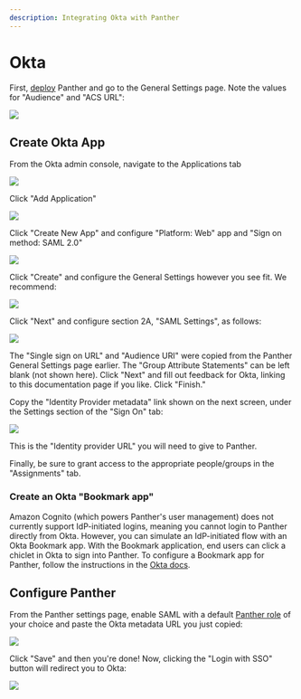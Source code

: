 ```yaml
---
description: Integrating Okta with Panther
---
```


# Okta

First, [deploy](../../quick-start.md) Panther and go to the General Settings page. Note the values for "Audience" and "ACS URL":

![](<../../../../.gitbook/assets/panther-saml-parameters (5) (1) (1) (1) (1) (23).png>)

## Create Okta App

From the Okta admin console, navigate to the Applications tab

![](<../../../../.gitbook/assets/okta1 (8) (8) (4) (1) (1) (1) (8).png>)

Click "Add Application"

![](<../../../../.gitbook/assets/okta-new-app (8) (8) (9) (8) (1) (1) (1) (8).png>)

Click "Create New App" and configure "Platform: Web" app and "Sign on method: SAML 2.0"

![](<../../../../.gitbook/assets/okta2 (8) (8) (5) (1) (1) (1) (8).png>)

Click "Create" and configure the General Settings however you see fit. We recommend:

![](<../../../../.gitbook/assets/okta3 (8) (8) (6) (1) (1) (1) (1) (8).png>)

Click "Next" and configure section 2A, "SAML Settings", as follows:

![](<../../../../.gitbook/assets/okta4 (8) (8) (7) (1) (1) (1) (8).png>)

The "Single sign on URL" and "Audience URI" were copied from the Panther General Settings page earlier. The "Group Attribute Statements" can be left blank (not shown here). Click "Next" and fill out feedback for Okta, linking to this documentation page if you like. Click "Finish."

Copy the "Identity Provider metadata" link shown on the next screen, under the Settings section of the "Sign On" tab:

![](<../../../../.gitbook/assets/okta-metadata (8) (8) (9) (7) (1) (1) (1) (8).png>)

This is the "Identity provider URL" you will need to give to Panther.

Finally, be sure to grant access to the appropriate people/groups in the "Assignments" tab.

### Create an Okta "Bookmark app"

Amazon Cognito (which powers Panther's user management) does not currently support IdP-initiated logins, meaning you cannot login to Panther directly from Okta. However, you can simulate an IdP-initiated flow with an Okta Bookmark app. With the Bookmark application, end users can click a chiclet in Okta to sign into Panther. To configure a Bookmark app for Panther, follow the instructions in the [Okta docs](https://help.okta.com/en/prod/Content/Topics/Apps/Apps\_Bookmark\_App.htm).

## Configure Panther

From the Panther settings page, enable SAML with a default [Panther role](../rbac.md) of your choice and paste the Okta metadata URL you just copied:

![](<../../../../.gitbook/assets/okta-panther (8) (1) (1) (1) (1) (8).png>)

Click "Save" and then you're done! Now, clicking the "Login with SSO" button will redirect you to Okta:

![](<../../../../.gitbook/assets/panther-login-sso (6) (1) (1) (1) (1) (23).png>)
